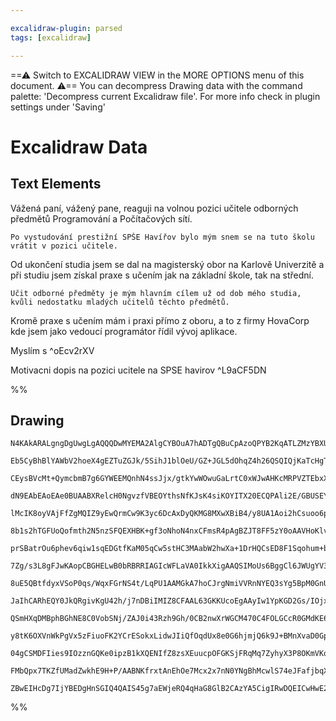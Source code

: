 ```yaml
---

excalidraw-plugin: parsed
tags: [excalidraw]

---
```

==⚠  Switch to EXCALIDRAW VIEW in the MORE OPTIONS menu of this document. ⚠== You can decompress Drawing data with the command palette: 'Decompress current Excalidraw file'. For more info check in plugin settings under 'Saving'


# Excalidraw Data

## Text Elements
Vážená paní, vážený pane,
    reaguji na volnou pozici učitele odborných předmětů Programování a Počítačových sítí.

    Po vystudování prestižní SPŠE Havířov bylo mým snem se na tuto školu vrátit v pozici učitele.
Od ukončení studia jsem se dal na magisterský obor na Karlově Univerzitě a při studiu jsem získal praxe s učením jak na
základní škole, tak na střední. 

    Učit odborné předměty je mým hlavním cílem už od dob mého studia, kvůli nedostatku mladých učitelů těchto předmětů.
Kromě praxe s učením mám i praxi přímo z oboru, a to z firmy HovaCorp kde jsem jako vedoucí programátor řídil vývoj aplikace.

Myslím s ^oEcv2rXV

Motivacni dopis na pozici ucitele na SPSE havirov ^L9aCF5DN

%%
## Drawing
```compressed-json
N4KAkARALgngDgUwgLgAQQQDwMYEMA2AlgCYBOuA7hADTgQBuCpAzoQPYB2KqATLZMzYBXUtiRoIACyhQ4zZAHoFAc0JRJQgEYA6bGwC2CgF7N6hbEcK4OCtptbErHALRY8RMpWdx8Q1TdIEfARcZgRmBShcZQUebQAObQBmGjoghH0EDihmbgBtcDBQMBKIEm4INgBRbHoeUgANADVUkshYRAqoLChW0sxuZwBWAE4k7QB2ADYkqan4+KSkgAYe

Eb5CyBhBlYAWbV2hoeX4gEZTuZGJk/5SihJ1blOeU/GZ+JGL5dOhqZ4h26QSQIQjKaTcHgTAGbCDWZTBbjLQEQZhQUhsADWCAAwmx8GxSBUAMSnBCk0l9SCaXDYDHKdFCDjEXH4wkSNHWZhwXCBbKUiAAM0I+HwAGVYAiJIIPPzUeisQB1B6SCHIuWYhDimCS9DS8rIhlgjjhXJoU7Itjc7BqbZm5ZImH04RwACSxFNqDyAF1kQLyJk3dwOEIRcj

CEysBVcMt+QymcbmB7g6GYWEEMQnhN4ssJjx/gtkYwWOwuGaLrtC0xWJwAHKcMRPVZTEbxXYTU4VmGEZgAEXS3QzaAFBDCyM0wiZVWCmWyHu9yKEcGIuAHmd2SSh11zPCmE2R+Np6e4w/wo5h3UwvQkTQAh4A/QCyN9Q3I4AFvqKh6PesgBf5/WBBqAAHQ4VAwNQQJoiEAArQhUA4XBPzxDhhGfNhLGtVAhEAWEA1HSVA2GIcdSA4H9sEkZ9AE1A

dN9EAbEAoEAe0BUAABXRelcH0NgvzfVBEOYthsNfKJsK4siKOYITX20ECQPAli2E/GBUSEYguJvHi4ECVFCDvHjRWYwADQCqVAAAlcHoV9KK41BNG1BT9B/fRUGYY0nLCeDEKgIQoAUwBDQAxPEhE/UgbygNRPzQjC4JwvDgmkjgAHliCwgKOGwrJX2crzHEQ6CwjchBUGXfAPNQfRom7boWAxP87AJUqAGkeXxehaNQABVDhCCLSwoDaxC4EouD

lMcIK8oyVAjFfZgMQIZ9yEwQrmCw9K3yc6DcAxDyQKMG8MXwXBiB4/y8UA1Aoi2hCsuoo6pNQGTQPA9rcKgAiiIJDgAEuqJo+iYFQaDCocpzJAO+g1tQbBX2nLC7zeoq7DKz7JAUkarA/DF6AYoh4PTNhURXDEgv0A7iDElbYqYvryJ8n7iDoxj4oa9E6Pm3BFuclaMqc/QbycuDNPZgXKNfTjJoI4ihA/TyFKMVAhVIfR/pMrjcFxUg4FQDFiEK

8b1s2hTGFUoQofmth2N5nzSFQEXHBK+gf3oNhoN4nxCFmsR4pAgBZJT8FF5zY0oAAVHoKlvB8OCfF930/b9SP/Y1gMesDIOUGC4Kup38BQoK4HQ8xope/DCOI0jyLphmmNY83/TUni+IEoTcBEh2K4kqApIeuT+MUkb68yzTwjC3TMv0ozTPMyzrNs/Eysc5zXOcwqrq82mTt8YLQvC+hIsLinujikCkpSzhVsytHcvy5eirmq7ytUVEqxqiX6qu

prSBatrOu6phev6qiw1sqEDGtfKaM05qCw5stHC3MAabW2hwXa+1DrHQCsED8F1Sqohum+bQ90OCySei9N6ZdvqDV+rAAGQMF6g3MhDKGMMhBw0IgjTQSMUZZRUujLWWMcbGlUgTKARMyqk3JjFQ+VNaI0wUhQ+m9EGJMxZm1KBS0uYQ15vzNmmBhai1lq/UgUteLnX0QrJWplVbq01trXW18NoBU/HjE2g82L+lCvVW2wpPyO2dq7IgHsEBew4L

7Zg/s3L8gFJwKAopCBGHELwB0bRBRRIAGIcWFLaVA0IkkXigAAQSIMoUs6BggCl6JWUgYV3AFNBMU6Alp+R6GyLgcMTBAxoGTPgC0pBQThgIKHS84d47R2sLHL8kc/wvkAkQ1OIR06wVKtnXOe9MISJLu9Ei5M5FVxYq4jiA9jH8UEsJUS7dJJBJ7obJS2UDlD20qPVA49jJmQslZXes97ILxchNdyq9vJ+XQUFegIUwqvV3vnKKB90jxRPkIVK5

8uE5QBtfdyxVSoP0qs/WqxFGrNS4t/LqPU1AAMGkA7hoCJrgNmiVVRnNYEQ3sYg5BpM0GnUwQgq6OD0x4IITMjqJDS4fXITdBm/1AbzxBmDBh0MJrMPhqpdh+hkao2AbgDGfDM54yESIkmh1xHF3wFImRlcFFKIMCohaaj6UB00agAWC1dFizlnVQx0sTHizMcrSxBJrE62RRNexhsnGm00rXDi7jraePtj4l2uA3YBKCSEsJgdkS4H+QAJXCLE+

JaIhCARhEQY0JkQRgivKgU42h/j7nDBiIMIZ8CFAAL63GKKUcoEgAAyIw1YpKGD2Gs/IOjxOgGHZEAw0DOCmLsOInwhg8CSOuKE9pVjIkyc4XYqxJinHiFCZE9xiCPDQLOyt6wkhDEWC2Rd2TSjAlBOCNAbYt3TAmBMWY/xjhTtTRweE8TEmlHVFiFkBJiTkjJEgMcNI6RxmZHiYD7JyAcC5DyLI5SYRChFFqHUKI8T6lTGiDUSoD0qjQBsJJAHN

QSmHXqDMBphBGhNE8C0VobSNj/ZAJ0i43Rzh9Gh/0CB2nwXrWGCM470C4FOLGCcR0GMdKE6mBAR4ywTF2LsZ41w2MMCrCWJ4VwKnVg4HWDgDYSNHBeKeqYYZez9kU/LEc+aknjkZMQKcGQUPcYXEuFcNnTjKe3c2eY2YVjVo4LW2TKYkkHixIOWzp57OlFyRUb2bAwr0BpF1BGcBuylQhfvE2sUV6IX0qKYykhzKEHRPQIOFABllogEllLaW4KqU

y8tK6OXVnWkPgVx5zFiuoFK2YCrESokxLidwJIiQfOqdUx8e0G6hjmjQ6k9J+BMnXvaD0GpRSKilNQ0kosVSCBbbqT5OAjSoktONKQATnTum9IQvgGriXkvdUaxlrLbWC4dfy6VIrJWytDdTRmrNY20C5ri5AQtCBi13rLRW/4TbwA8cgHGuA4ovPcFbdAYEmQKjLlILW24DBCAIAoAAIUgxxpkQG2ToCJAKBnjO+gQGwCIXkUAXTdH0OKeUOJYO

04gCSMDFIies9IOzznGQKe0ipzB1kXQENIfZ8zsXEuucpOFGKSjFRqMq7ZyhyX3P8OKmVKqQoLP9fZENzzjUmGqM4Zo+b1XBuufpro5IBMHpFulGd1brnCVmOwFY6Ly3HP1fLf0Bk7g16Lfi5dxkFJI3s0Qj/bHtXGQavHZ2wgMpeu49+4yOjypeTxdsAoMCQ6dbwuQF92HjIVQmQl/ROXkI0XYSl6oCH/Pdf9BN7L8HeAw7oPM+YNgdEIoGjcF3

FMbQpx7TKZfUMadZwkhE9H+P/AABNKfrxtAnEhOe7Mcx2x7nN0YNgBhMcwlS74eJFafjbqX02rv6f9Bu6c57iow+if0hIKN+JPAqev+xA4oCAZ2aAMewBSWOsDeuAmgwQ0WJ4Z4pQwBNOV+SSZOeIbepAyg1IAAFC8HuLwD5h+IQR+MsNoEMAAJT8iZrpwHQC44H4HzpIi8BBZsGsEUHUEQDP5O6h425YgB5hScBJhyalB+gcQICZoRg9LfroGlB

ZBwEIHcDg7IjYBEDgHnSGIQ4QAIS45g7aEWjeRQ4qHaG8GlB2CAzYA5CigIRwDQEICwHwE2ZIFxawjWG/zBwX74DyHtCD467pAeGcCNJCCogGAD6dBhZdIFpsCHiIF2b7ihD5IeGMBeF4hV4NolCNrgDNp0DobhCY7ZGNpAA
```
%%